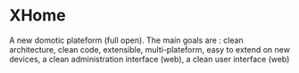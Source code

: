 # XHome
A new domotic plateform (full open). The main goals are : clean architecture, clean code, extensible, multi-plateform, easy to extend on new devices, a clean administration interface (web), a clean user interface (web)
